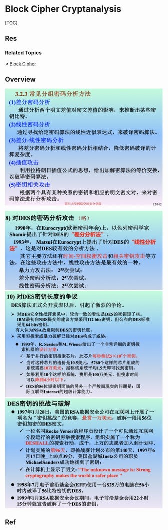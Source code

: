 # Block Cipher Cryptanalysis

[TOC]



## Res
### Related Topics
↗ [Block Cipher](../../../../🤐%20Cryptography/Modern%20Cryptography/📌%20Symmetric%20Cipher/Block%20Cipher/Block%20Cipher.md)



## Overview
![](../../../../../../../Assets/Pics/Screenshot%202023-03-29%20at%204.12.09%20PM.png)


![](../../../../../../../Assets/Pics/Screenshot%202023-04-12%20at%203.08.58%20PM.png)
![](../../../../../../../Assets/Pics/Screenshot%202023-04-12%20at%203.09.06%20PM.png)
![](../../../../../../../Assets/Pics/Screenshot%202023-04-12%20at%203.08.39%20PM.png)


## Ref

